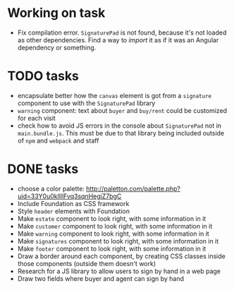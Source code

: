 # Working on task

- Fix compilation error. `SignaturePad` is not found, because it's not loaded as other dependencies. Find a way to *import* it as if it was an Angular dependency or something.


# TODO tasks

- encapsulate better how the `canvas` element is got from a `signature` component to use with the `SignaturePad` library
- `warning` component: text about `buyer` and `buy/rent` could be customized for each visit
- check how to avoid JS errors in the console about `SignaturePad` not in `main.bundle.js`. This must be due to that library being included outside of `npm` and `webpack` and staff

# DONE tasks

+ choose a color palette: http://paletton.com/palette.php?uid=33Y0u0kllllFvq3sqnHegiZ7bgC
+ Include Foundation as CSS framework
+ Style `header` elements with Foundation
+ Make `estate` component to look right, with some information in it
+ Make `customer` component to look right, with some information in it
+ Make `warning` component to look right, with some information in it
+ Make `signatures` component to look right, with some information in it
+ Make `footer` component to look right, with some information in it
+ Draw a border around each component, by creating CSS classes inside those components (outside them doesn't work)
+ Research for a JS library to allow users to sign by hand in a web page
+ Draw two fields where buyer and agent can sign by hand

